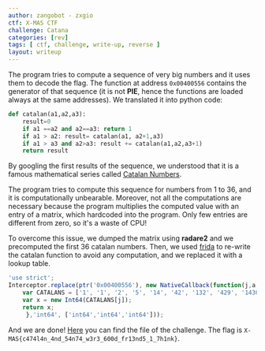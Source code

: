 ```yaml
---
author: zangobot - zxgio
ctf: X-MAS CTF
challenge: Catana
categories: [rev]
tags: [ ctf, challenge, write-up, reverse ]
layout: writeup
---
```


The program tries to compute a sequence of very big numbers and it uses them to decode the flag.
The function at address ```0x00400556``` contains the generator of that sequence (it is not **PIE**, hence the functions are loaded always at the same addresses).
We translated it into python code:
```python
def catalan(a1,a2,a3):
	result=0                                                                                                                                 
	if a1 ==a2 and a2==a3: return 1                                                                                          
	if a1 > a2: result= catalan(a1, a2+1,a3)
	if a1 > a3 and a2>a3: result += catalan(a1,a2,a3+1)
	return result
```
By googling the first results of the sequence, we understood that it is a famous mathematical series called [Catalan Numbers](https://en.wikipedia.org/wiki/Catalan_number).

The program tries to compute this sequence for numbers from 1 to 36, and it is computationally unbearable.
Moreover, not all the computations are necessary because the program multiplies the computed value with an entry of a matrix, which hardcoded into the program. Only few entries are different from zero, so it's a waste of CPU!

To overcome this issue, we dumped the matrix using **radare2** and we precomputed the first 36 catalan numbers.
Then, we used [frida](https://www.frida.re/) to re-write the catalan function to avoid any computation, and we replaced it with a lookup table.

```javascript
'use strict';
Interceptor.replace(ptr('0x00400556'), new NativeCallback(function(j,a,b) {
	var CATALANS = ['1', '1', '2', '5', '14', '42', '132', '429', '1430', '4862', '16796', '58786', '208012', '742900', '2674440', '9694845', '35357670', '129644790', '477638700', '1767263190', '6564120420', '24466267020', '91482563640', '343059613650', '1289904147324', '4861946401452', '18367353072152', '69533550916004', '263747951750360', '1002242216651368', '3814986502092304', '14544636039226909', '55534064877048198', '212336130412243110', '812944042149730764', '3116285494907301262', '11959798385860453492'];
	var x = new Int64(CATALANS[j]);
	return x;
	 },'int64', ['int64','int64','int64']));
```

And we are done! [Here](/downloads/writeups/XmasCTF2018/catana/catana.zip) you can find the file of the challenge.
The flag is ```X-MAS{c474l4n_4nd_54n74_w3r3_600d_fr13nd5_1_7h1nk}```.
